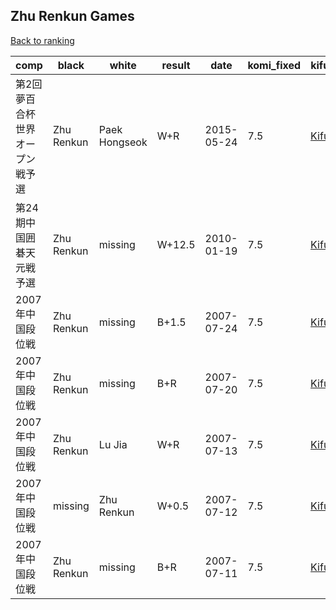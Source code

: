 ## Zhu Renkun Games

[Back to ranking](index.md)




| **comp** | **black** | **white** | **result** | **date** | **komi_fixed** | **kifu** | 
| --- | --- | --- | --- | --- | --- | --- |
| 第2回夢百合杯世界オープン戦予選 | Zhu Renkun | Paek Hongseok | W+R | 2015-05-24 | 7.5 | [Kifu](https://kifudepot.net/kifucontents.php?id=vP3iAkSHEYNemjvP8qpH%2Bw%3D%3D) | 
| 第24期中国囲碁天元戦予選 | Zhu Renkun | missing | W+12.5 | 2010-01-19 | 7.5 | [Kifu](https://kifudepot.net/kifucontents.php?id=g7DuC5Vy9wAAYikc4r1cbw%3D%3D) | 
| 2007年中国段位戦 | Zhu Renkun | missing | B+1.5 | 2007-07-24 | 7.5 | [Kifu](https://kifudepot.net/kifucontents.php?id=0umjF%2Fsq4Z6JYJrlaKfJiQ%3D%3D) | 
| 2007年中国段位戦 | Zhu Renkun | missing | B+R | 2007-07-20 | 7.5 | [Kifu](https://kifudepot.net/kifucontents.php?id=h3myTiAyRgklK9Oi3vvmRQ%3D%3D) | 
| 2007年中国段位戦 | Zhu Renkun | Lu Jia | W+R | 2007-07-13 | 7.5 | [Kifu](https://kifudepot.net/kifucontents.php?id=UcfCeOaripvO%2BTyeYWqaOQ%3D%3D) | 
| 2007年中国段位戦 | missing | Zhu Renkun | W+0.5 | 2007-07-12 | 7.5 | [Kifu](https://kifudepot.net/kifucontents.php?id=mhJ7bG9qF1Z9nPlRhby6WQ%3D%3D) | 
| 2007年中国段位戦 | Zhu Renkun | missing | B+R | 2007-07-11 | 7.5 | [Kifu](https://kifudepot.net/kifucontents.php?id=EpiIEth8L0xSEK2nU4JY2g%3D%3D) |




